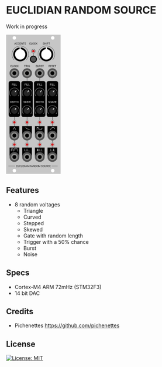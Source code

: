 # EUCLIDIAN RANDOM SOURCE
Work in progress

<img src="euroRandomFaceplate.jpg" height="380"></a>

## Features
- 8 random voltages
	* Triangle
	* Curved
	* Stepped
	* Skewed
	* Gate with random length
	* Trigger with a 50% chance
	* Burst
	* Noise


## Specs
- Cortex-M4 ARM 72mHz (STM32F3)
- 14 bit DAC

## Credits
- Pichenettes		https://github.com/pichenettes

## License
[![License: MIT](https://img.shields.io/badge/License-MIT-yellow.svg)](https://opensource.org/licenses/MIT)
